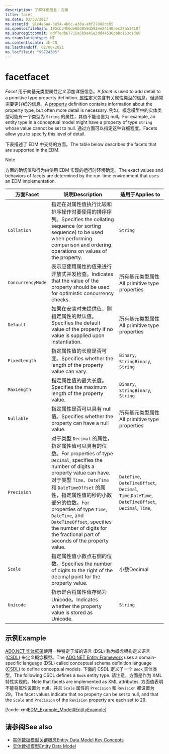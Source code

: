 ```yaml
---
description: 了解详细信息：方面
title: facet
ms.date: 03/30/2017
ms.assetid: 91c4e6aa-3e54-4b6c-a38a-abf27808cc85
ms.openlocfilehash: 195cb34b6de603859d592ee24140aec27a51418f
ms.sourcegitcommit: ddf7edb67715a5b9a45e3dd44536dabc153c1de0
ms.translationtype: MT
ms.contentlocale: zh-CN
ms.lasthandoff: 02/06/2021
ms.locfileid: "99724305"
---
```

# <a name="facet"></a><span data-ttu-id="12e42-103">facet</span><span class="sxs-lookup"><span data-stu-id="12e42-103">facet</span></span>

<span data-ttu-id="12e42-104">*Facet* 用于向基元类型属性定义添加详细信息。</span><span class="sxs-lookup"><span data-stu-id="12e42-104">A *facet* is used to add detail to a primitive type property definition.</span></span> <span data-ttu-id="12e42-105">[属性](property.md)定义包含有关属性类型的信息，但通常需要更详细的信息。</span><span class="sxs-lookup"><span data-stu-id="12e42-105">A [property](property.md) definition contains information about the property type, but often more detail is necessary.</span></span> <span data-ttu-id="12e42-106">例如，概念模型中的实体类型可能有一个类型为 `String` 的属性，其值不能设置为 null。</span><span class="sxs-lookup"><span data-stu-id="12e42-106">For example, an entity type in a conceptual model might have a property of type `String` whose value cannot be set to null.</span></span> <span data-ttu-id="12e42-107">通过方面可以指定这种详细程度。</span><span class="sxs-lookup"><span data-stu-id="12e42-107">Facets allow you to specify this level of detail.</span></span>  
  
 <span data-ttu-id="12e42-108">下表描述了 EDM 中支持的方面。</span><span class="sxs-lookup"><span data-stu-id="12e42-108">The table below describes the facets that are supported in the EDM.</span></span>  
  
> [!NOTE]
> <span data-ttu-id="12e42-109">方面的确切值和行为由使用 EDM 实现的运行时环境确定。</span><span class="sxs-lookup"><span data-stu-id="12e42-109">The exact values and behaviors of facets are determined by the run-time environment that uses an EDM implementation.</span></span>  
  
|<span data-ttu-id="12e42-110">方面</span><span class="sxs-lookup"><span data-stu-id="12e42-110">Facet</span></span>|<span data-ttu-id="12e42-111">说明</span><span class="sxs-lookup"><span data-stu-id="12e42-111">Description</span></span>|<span data-ttu-id="12e42-112">适用于</span><span class="sxs-lookup"><span data-stu-id="12e42-112">Applies to</span></span>|  
|-----------|-----------------|----------------|  
|`Collation`|<span data-ttu-id="12e42-113">指定在对属性值执行比较和排序操作时要使用的排序序列。</span><span class="sxs-lookup"><span data-stu-id="12e42-113">Specifies the collating sequence (or sorting sequence) to be used when performing comparison and ordering operations on values of the property.</span></span>|`String`|  
|`ConcurrencyMode`|<span data-ttu-id="12e42-114">表示应使用属性的值来进行开放式并发检查。</span><span class="sxs-lookup"><span data-stu-id="12e42-114">Indicates that the value of the property should be used for optimistic concurrency checks.</span></span>|<span data-ttu-id="12e42-115">所有基元类型属性</span><span class="sxs-lookup"><span data-stu-id="12e42-115">All primitive type properties</span></span>|  
|`Default`|<span data-ttu-id="12e42-116">如果在安装时未提供值，则指定属性的默认值。</span><span class="sxs-lookup"><span data-stu-id="12e42-116">Specifies the default value of the property if no value is supplied upon instantiation.</span></span>|<span data-ttu-id="12e42-117">所有基元类型属性</span><span class="sxs-lookup"><span data-stu-id="12e42-117">All primitive type properties</span></span>|  
|`FixedLength`|<span data-ttu-id="12e42-118">指定属性值的长度是否可变。</span><span class="sxs-lookup"><span data-stu-id="12e42-118">Specifies whether the length of the property value can vary.</span></span>|<span data-ttu-id="12e42-119">`Binary`, `String`</span><span class="sxs-lookup"><span data-stu-id="12e42-119">`Binary`, `String`</span></span>|  
|`MaxLength`|<span data-ttu-id="12e42-120">指定属性值的最大长度。</span><span class="sxs-lookup"><span data-stu-id="12e42-120">Specifies the maximum length of the property value.</span></span>|<span data-ttu-id="12e42-121">`Binary`, `String`</span><span class="sxs-lookup"><span data-stu-id="12e42-121">`Binary`, `String`</span></span>|  
|`Nullable`|<span data-ttu-id="12e42-122">指定属性是否可以具有 null 值。</span><span class="sxs-lookup"><span data-stu-id="12e42-122">Specifies whether the property can have a null value.</span></span>|<span data-ttu-id="12e42-123">所有基元类型属性</span><span class="sxs-lookup"><span data-stu-id="12e42-123">All primitive type properties</span></span>|  
|`Precision`|<span data-ttu-id="12e42-124">对于类型 `Decimal` 的属性，指定属性值可以具有的位数。</span><span class="sxs-lookup"><span data-stu-id="12e42-124">For properties of type `Decimal`, specifies the number of digits a property value can have.</span></span> <span data-ttu-id="12e42-125">对于类型 `Time`、`DateTime` 和 `DateTimeOffset` 的属性，指定属性值的秒的小数部分的位数。</span><span class="sxs-lookup"><span data-stu-id="12e42-125">For properties of type `Time`, `DateTime`, and `DateTimeOffset`, specifies the number of digits for the fractional part of seconds of the property value.</span></span>|<span data-ttu-id="12e42-126">`DateTime`, `DateTimeOffset`, `Decimal`, `Time`,</span><span class="sxs-lookup"><span data-stu-id="12e42-126">`DateTime`, `DateTimeOffset`, `Decimal`, `Time`,</span></span>|  
|`Scale`|<span data-ttu-id="12e42-127">指定属性值小数点右侧的位数。</span><span class="sxs-lookup"><span data-stu-id="12e42-127">Specifies the number of digits to the right of the decimal point for the property value.</span></span>|<span data-ttu-id="12e42-128">小数</span><span class="sxs-lookup"><span data-stu-id="12e42-128">Decimal</span></span>|  
|`Unicode`|<span data-ttu-id="12e42-129">指示是否将属性值存储为 Unicode。</span><span class="sxs-lookup"><span data-stu-id="12e42-129">Indicates whether the property value is stored as Unicode.</span></span>|`String`|  
  
## <a name="example"></a><span data-ttu-id="12e42-130">示例</span><span class="sxs-lookup"><span data-stu-id="12e42-130">Example</span></span>  

 <span data-ttu-id="12e42-131">[ADO.NET 实体框架](./ef/index.md)使用一种特定于域的语言 (DSL) 称为概念架构定义语言 ([CSDL](/ef/ef6/modeling/designer/advanced/edmx/csdl-spec)) 来定义概念模型。</span><span class="sxs-lookup"><span data-stu-id="12e42-131">The [ADO.NET Entity Framework](./ef/index.md) uses a domain-specific language (DSL) called conceptual schema definition language ([CSDL](/ef/ef6/modeling/designer/advanced/edmx/csdl-spec)) to define conceptual models.</span></span> <span data-ttu-id="12e42-132">下面的 CSDL 定义了一个 `Book` 实体类型。</span><span class="sxs-lookup"><span data-stu-id="12e42-132">The following CSDL defines a `Book` entity type.</span></span> <span data-ttu-id="12e42-133">请注意，方面是作为 XML 特性实现的。</span><span class="sxs-lookup"><span data-stu-id="12e42-133">Note that facets are implemented as XML attributes.</span></span> <span data-ttu-id="12e42-134">方面值表明不能将属性设置为 null，并且 `Scale` 属性的 `Precision` 和 `Revision` 都设置为 29。</span><span class="sxs-lookup"><span data-stu-id="12e42-134">The facet values indicate that no property can be set to null, and that the `Scale` and `Precision` of the `Revision` property are each set to 29.</span></span>  
  
 [!code-xml[EDM_Example_Model#EntityExample](../../../../samples/snippets/xml/VS_Snippets_Data/edm_example_model/xml/books.edmx#entityexample)]  
  
## <a name="see-also"></a><span data-ttu-id="12e42-135">请参阅</span><span class="sxs-lookup"><span data-stu-id="12e42-135">See also</span></span>

- [<span data-ttu-id="12e42-136">实体数据模型关键概念</span><span class="sxs-lookup"><span data-stu-id="12e42-136">Entity Data Model Key Concepts</span></span>](entity-data-model-key-concepts.md)
- [<span data-ttu-id="12e42-137">实体数据模型</span><span class="sxs-lookup"><span data-stu-id="12e42-137">Entity Data Model</span></span>](entity-data-model.md)
